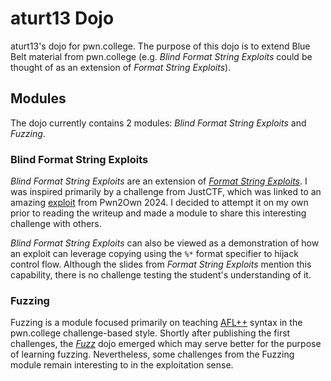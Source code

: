 # aturt13 Dojo
aturt13's dojo for pwn.college. The purpose of this dojo is to extend Blue Belt material from pwn.college (e.g. *Blind Format String Exploits* could be thought of as an extension of *Format String Exploits*).

## Modules
The dojo currently contains 2 modules: *Blind Format String Exploits* and *Fuzzing*.

### Blind Format String Exploits
*Blind Format String Exploits* are an extension of [*Format String Exploits*](https://pwn.college/software-exploitation/format-string-exploits/). I was inspired primarily by a challenge from JustCTF, which was linked to an amazing [exploit](https://www.synacktiv.com/en/publications/exploiting-a-blind-format-string-vulnerability-in-modern-binaries-a-case-study-from) from Pwn2Own 2024. I decided to attempt it on my own prior to reading the writeup and made a module to share this interesting challenge with others.

*Blind Format String Exploits* can also be viewed as a demonstration of how an exploit can leverage copying using the `%*` format specifier to hijack control flow. Although the slides from *Format String Exploits* mention this capability, there is no challenge testing the student's understanding of it.

### Fuzzing
Fuzzing is a module focused primarily on teaching [AFL++](https://github.com/AFLplusplus/AFLplusplus) syntax in the pwn.college challenge-based style. Shortly after publishing the first challenges, the [*Fuzz*](https://pwn.college/fuzz~c7f7b8c2/) dojo emerged which may serve better for the purpose of learning fuzzing. Nevertheless, some challenges from the Fuzzing module remain interesting to in the exploitation sense.
